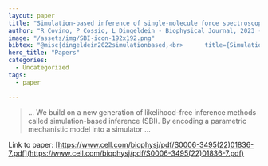 ```yaml
---
layout: paper
title: "Simulation-based inference of single-molecule force spectroscopy"
author: "R Covino, P Cossio, L Dingeldein - Biophysical Journal, 2023 - cell.com"
image: "/assets/img/SBI-icon-192x192.png"
bibtex: "@misc{dingeldein2022simulationbased,<br>      title={Simulation-based inference of single-molecule force spectroscopy}, <br>      author={Lars Dingeldein and Pilar Cossio and Roberto Covino},<br>      year={2022},<br>      eprint={2209.10392},<br>      archivePrefix={arXiv},<br>      primaryClass={physics.chem-ph}<br>}"
hero_title: "Papers"
categories:
  - Uncategorized
tags:
  - paper

---
```

>… We build on a new generation of likelihood-free inference methods called simulation-based inference (SBI). By encoding a parametric mechanistic model into a simulator …

Link to paper: [https://www.cell.com/biophysj/pdf/S0006-3495(22)01836-7.pdf](https://www.cell.com/biophysj/pdf/S0006-3495(22)01836-7.pdf)



